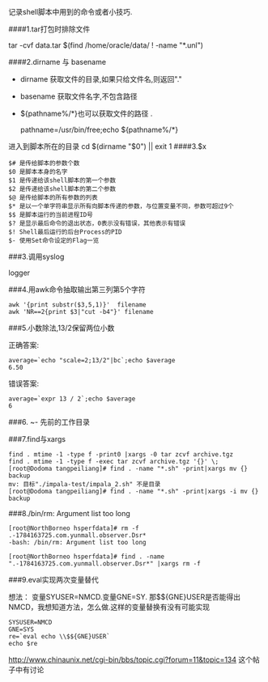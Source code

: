 记录shell脚本中用到的命令或者小技巧.

####1.tar打包时排除文件

tar -cvf data.tar $(find /home/oracle/data/ ! -name "*.unl")

####2.dirname 与 basename

* dirname 获取文件的目录,如果只给文件名,则返回"."
* basename 获取文件名字,不包含路径

* ${pathname%/*}也可以获取文件的路径
 . 
  
    pathname=/usr/bin/free;echo ${pathname%/*}

进入到脚本所在的目录
cd $(dirname "$0") || exit 1
####3.$x

    $# 是传给脚本的参数个数
    $0 是脚本本身的名字
    $1 是传递给该shell脚本的第一个参数
    $2 是传递给该shell脚本的第二个参数
    $@ 是传给脚本的所有参数的列表
    $* 是以一个单字符串显示所有向脚本传递的参数，与位置变量不同，参数可超过9个
    $$ 是脚本运行的当前进程ID号
    $? 是显示最后命令的退出状态，0表示没有错误，其他表示有错误
    $! Shell最后运行的后台Process的PID
    $- 使用Set命令设定的Flag一览





###3.调用syslog

logger 

###4.用awk命令抽取输出第三列第5个字符

    awk '{print substr($3,5,1)}'  filename
    awk 'NR==2{print $3|"cut -b4"}' filename

###5.小数除法,13/2保留两位小数

正确答案:

    average=`echo "scale=2;13/2"|bc`;echo $average
    6.50

错误答案:

    average=`expr 13 / 2`;echo $average
    6

###6.
    ~- 先前的工作目录

###7.find与xargs

    find . mtime -1 -type f -print0 |xargs -0 tar zcvf archive.tgz
    find . mtime -1 -type f -exec tar zcvf archive.tgz '{}' \;
    [root@Dodoma tangpeiliang]# find . -name "*.sh" -print|xargs mv {} backup
    mv: 目标"./impala-test/impala_2.sh" 不是目录
    [root@Dodoma tangpeiliang]# find . -name "*.sh" -print|xargs -i mv {} backup

###8./bin/rm: Argument list too long

    [root@NorthBorneo hsperfdata]# rm -f .-1784163725.com.yunmall.observer.Dsr*
    -bash: /bin/rm: Argument list too long

    [root@NorthBorneo hsperfdata]# find . -name ".-1784163725.com.yunmall.observer.Dsr*" |xargs rm -f

###9.eval实现两次变量替代

想法： 变量SYUSER=NMCD.变量GNE=SY. 那$${GNE}USER是否能得出NMCD，我想知道方法，怎么做.这样的变量替换有没有可能实现

    SYSUSER=NMCD
    GNE=SYS
    re=`eval echo \\$${GNE}USER`
    echo $re

http://www.chinaunix.net/cgi-bin/bbs/topic.cgi?forum=11&topic=134 这个帖子中有讨论

